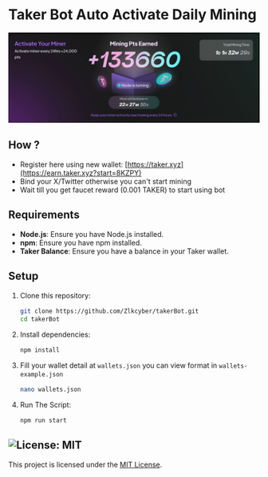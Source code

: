# Taker Bot Auto Activate Daily Mining

![banner](image.png)

## How ?

- Register here using new wallet: [https://taker.xyz](https://earn.taker.xyz?start=8KZPY)
- Bind your X/Twitter otherwise you can't start mining
- Wait till you get faucet reward (0.001 TAKER) to start using bot

## Requirements

- **Node.js**: Ensure you have Node.js installed.
- **npm**: Ensure you have npm installed.
- **Taker Balance**: Ensure you have a balance in your Taker wallet.

## Setup

1. Clone this repository:
   ```bash
   git clone https://github.com/Zlkcyber/takerBot.git
   cd takerBot
   ```
2. Install dependencies:
   ```bash
   npm install
   ```
3. Fill your wallet detail at `wallets.json` you can view format in `wallets-example.json`
    ```bash
    nano wallets.json
    ```
4. Run The Script:
   ```bash
   npm run start
   ```

## ![License: MIT](https://img.shields.io/badge/License-MIT-yellow.svg)

This project is licensed under the [MIT License](LICENSE).
